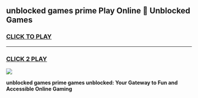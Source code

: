 
## unblocked games prime Play Online 👋 Unblocked Games
<h3>
<a href="https://premium.freeplayer.one?title=unblocked_games_prime&ref=19F">CLICK TO PLAY</a></h3>
<hr>

<h3>
<a href="https://premium.freeplayer.one?title=unblocked_games_prime&ref=19F">CLICK 2 PLAY</a>
  
</h3>

<a href="https://premium.freeplayer.one?title=unblocked_games_prime&ref=19F"><img src="https://clearcache.store/games.png"></a>


**unblocked games prime games unblocked: Your Gateway to Fun and Accessible Online Gaming**
